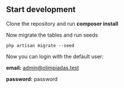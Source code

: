 ## Start development

Clone the repository and run **composer install**

Now migrate the tables and run seeds

`php artisan migrate --seed`

Now you can login with the default user:

**email:** admin@olimpiadas.test

**password:** password
